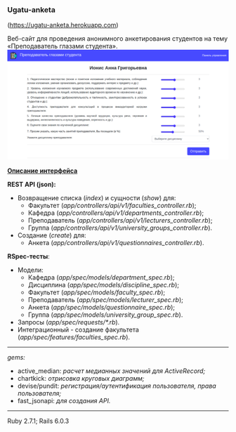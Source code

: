 ### Ugatu-anketa

(https://ugatu-anketa.herokuapp.com)  

Веб-сайт для проведения анонимного анкетирования студентов на тему «Преподаватель глазами студента».
![Форма анкеты](.readme-images/3-1.png)

**[Описание интерфейса](interface.md)**

**REST API (json):**
  - Возвращение списка (*index*) и сущности (*show*) для:
    - Факультет (*app/controllers/api/v1/faculties_controller.rb*);
    - Кафедра (*app/controllers/api/v1/departments_controller.rb*);
    - Преподаватель (*app/controllers/api/v1/lecturers_controller.rb*);
    - Группа (*app/controllers/api/v1/university_groups_controller.rb*).
  - Создание (*create*) для:
    - Анкета (*app/controllers/api/v1/questionnaires_controller.rb*).
  
**RSpec-тесты**:
- Модели:
  -  Кафедра (*app/spec/models/department_spec.rb*);
  -  Дисциплина (*app/spec/models/discipline_spec.rb*);
  -  Факультет (*app/spec/models/faculty_spec.rb*);
  -  Преподаватель (*app/spec/models/lecturer_spec.rb*);
  -  Анкета (*app/spec/models/questionnaire_spec.rb*);
  -  Группа (*app/spec/models/university_group_spec.rb*).
- Запросы (*app/spec/requests/\*.rb*).
- Интеграционный - создание факультета (*app/spec/features/faculties_spec.rb*).   
---
*gems:*
 - active_median: *расчет медианных значений для ActiveRecord;*
 - chartkick: *отрисовка круговых диаграмм;*
 - devise/pundit: *регистрация/аутентификация пользователя, права пользователя;*
 - fast_jsonapi: *для создания API.*
- - -
Ruby 2.7.1; Rails 6.0.3